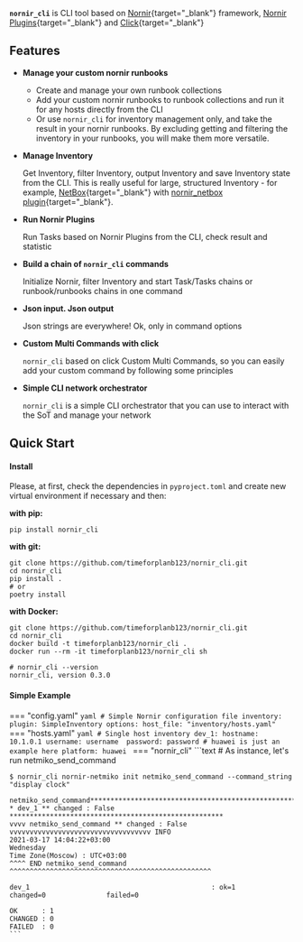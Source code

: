**`nornir_cli`** is CLI tool based on [Nornir](https://github.com/nornir-automation/nornir){target="_blank"} framework, [Nornir Plugins](https://nornir.tech/nornir/plugins/){target="_blank"} and [Click](https://github.com/pallets/click){target="_blank"}

## Features 

* **Manage your custom nornir runbooks**

    * Create and manage your own runbook collections
    * Add your custom nornir runbooks to runbook collections and run it for any hosts directly from the CLI 
    * Or use `nornir_cli` for inventory management only, and take the result in your nornir runbooks. By excluding getting and filtering the inventory in your runbooks, you will make them more versatile.

* **Manage Inventory**

    Get Inventory, filter Inventory, output Inventory and save Inventory state from the CLI.
    This is really useful for large, structured Inventory - for example, [NetBox](https://github.com/netbox-community/netbox
){target="_blank"} with [nornir_netbox plugin](https://github.com/wvandeun/nornir_netbox){target="_blank"}.

* **Run Nornir Plugins**

    Run Tasks based on Nornir Plugins from the CLI, check result and statistic

* **Build a chain of `nornir_cli` commands**

    Initialize Nornir, filter Inventory and start Task/Tasks chains or runbook/runbooks chains in one command

* **Json input. Json output**

    Json strings are everywhere! Ok, only in command options

* **Custom Multi Commands with click**

    `nornir_cli` based on click Custom Multi Commands, so you can easily add your custom command by following some principles

* **Simple CLI network orchestrator**

    `nornir_cli` is a simple CLI orchestrator that you can use to interact with the SoT and manage your network

## Quick Start 

#### Install

Please, at first, check the dependencies in `pyproject.toml` and create new virtual environment if necessary and then:

**with pip:**

```text
pip install nornir_cli
```

**with git:**

```text
git clone https://github.com/timeforplanb123/nornir_cli.git
cd nornir_cli
pip install .
# or
poetry install
```

**with Docker:**

```text
git clone https://github.com/timeforplanb123/nornir_cli.git
cd nornir_cli
docker build -t timeforplanb123/nornir_cli .
docker run --rm -it timeforplanb123/nornir_cli sh

# nornir_cli --version
nornir_cli, version 0.3.0
```

#### Simple Example

=== "config.yaml"
    ```yaml
    # Simple Nornir configuration file
    inventory:
        plugin: SimpleInventory
        options:
            host_file: "inventory/hosts.yaml"
    ```
=== "hosts.yaml"
    ```yaml
    # Single host inventory
    dev_1:
        hostname: 10.1.0.1
        username: username 
        password: password
		# huawei is just an example here
        platform: huawei
    ```
=== "nornir_cli"
    ```text
    # As instance, let's run netmiko_send_command

    $ nornir_cli nornir-netmiko init netmiko_send_command --command_string "display clock"

    netmiko_send_command************************************************************
    * dev_1 ** changed : False *****************************************************
    vvvv netmiko_send_command ** changed : False vvvvvvvvvvvvvvvvvvvvvvvvvvvvvvvvvvv INFO
    2021-03-17 14:04:22+03:00
    Wednesday
    Time Zone(Moscow) : UTC+03:00
    ^^^^ END netmiko_send_command ^^^^^^^^^^^^^^^^^^^^^^^^^^^^^^^^^^^^^^^^^^^^^^^^^^

    dev_1                                             : ok=1               changed=0               failed=0

    OK      : 1
    CHANGED : 0
    FAILED  : 0
    ```
